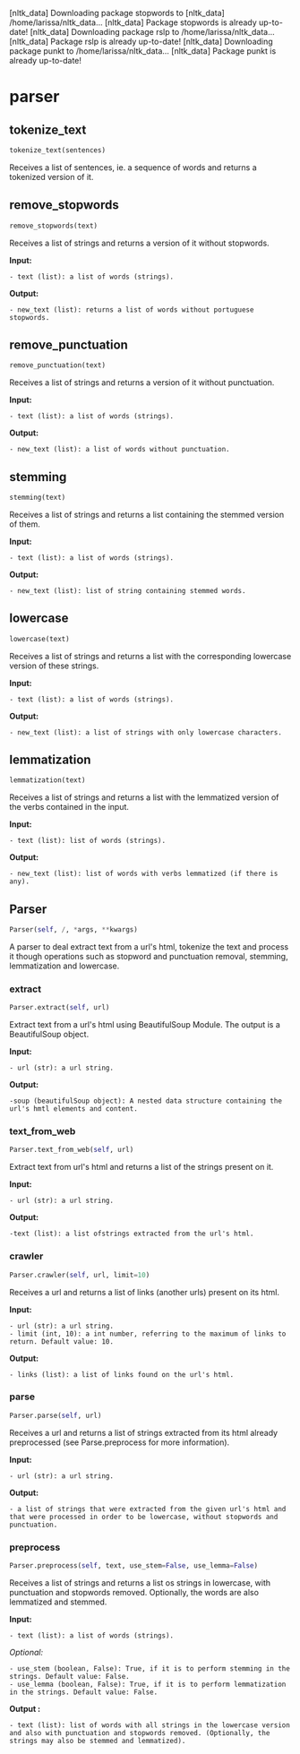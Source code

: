 [nltk_data] Downloading package stopwords to
[nltk_data]     /home/larissa/nltk_data...
[nltk_data]   Package stopwords is already up-to-date!
[nltk_data] Downloading package rslp to /home/larissa/nltk_data...
[nltk_data]   Package rslp is already up-to-date!
[nltk_data] Downloading package punkt to /home/larissa/nltk_data...
[nltk_data]   Package punkt is already up-to-date!
# parser

## tokenize_text
```python
tokenize_text(sentences)
```

Receives a list of sentences, ie. a sequence of words and returns a  tokenized version of it.

## remove_stopwords
```python
remove_stopwords(text)
```

Receives a list of strings and returns a version of it without stopwords.

__Input:__

    - text (list): a list of words (strings).

__Output:__

    - new_text (list): returns a list of words without portuguese stopwords.

## remove_punctuation
```python
remove_punctuation(text)
```

Receives a list of strings and returns a version of it without punctuation.

__Input:__

    - text (list): a list of words (strings).

__Output:__

    - new_text (list): a list of words without punctuation.

## stemming
```python
stemming(text)
```

Receives a list of strings and returns a list containing the stemmed version of them.

__Input:__

    - text (list): a list of words (strings).

__Output:__

    - new_text (list): list of string containing stemmed words.

## lowercase
```python
lowercase(text)
```

Receives a list of strings and returns a list with the corresponding lowercase version of these strings.

__Input:__

    - text (list): a list of words (strings).

__Output:__

    - new_text (list): a list of strings with only lowercase characters.

## lemmatization
```python
lemmatization(text)
```

Receives a list of strings and returns a list with the lemmatized version of the verbs contained in the input.

__Input:__

    - text (list): list of words (strings).

__Output:__

    - new_text (list): list of words with verbs lemmatized (if there is any).

## Parser
```python
Parser(self, /, *args, **kwargs)
```

A parser to deal extract text from a url's html, tokenize the text and process it though operations such as stopword and punctuation removal, stemming, lemmatization and lowercase.

### extract
```python
Parser.extract(self, url)
```

Extract text from a url's html using BeautifulSoup Module. The output is a BeautifulSoup object.

__Input:__

    - url (str): a url string.

__Output:__

    -soup (beautifulSoup object): A nested data structure containing the url's hmtl elements and content.

### text_from_web
```python
Parser.text_from_web(self, url)
```

Extract text from url's html and returns a list of the strings present on it.

__Input:__

    - url (str): a url string.

__Output:__

    -text (list): a list ofstrings extracted from the url's html.

### crawler
```python
Parser.crawler(self, url, limit=10)
```

Receives a url and returns a list of links (another urls)  present on its html.

__Input:__

    - url (str): a url string.
    - limit (int, 10): a int number, referring to the maximum of links to return. Default value: 10.

__Output:__

    - links (list): a list of links found on the url's html.

### parse
```python
Parser.parse(self, url)
```

Receives a url and returns a list of strings extracted from its html already preprocessed (see Parse.preprocess for more information).

__Input:__

    - url (str): a url string.

__Output:__

    - a list of strings that were extracted from the given url's html and that were processed in order to be lowercase, without stopwords and punctuation.

### preprocess
```python
Parser.preprocess(self, text, use_stem=False, use_lemma=False)
```

Receives a list of strings and returns a list os strings in lowercase, with punctuation and stopwords removed.
Optionally, the words are also lemmatized and stemmed.

__Input:__

    - text (list): a list of words (strings).

*Optional:*

    - use_stem (boolean, False): True, if it is to perform stemming in the strings. Default value: False.
    - use_lemma (boolean, False): True, if it is to perform lemmatization in the strings. Default value: False.

__Output :__

    - text (list): list of words with all strings in the lowercase version and also with punctuation and stopwords removed. (Optionally, the strings may also be stemmed and lemmatized).

